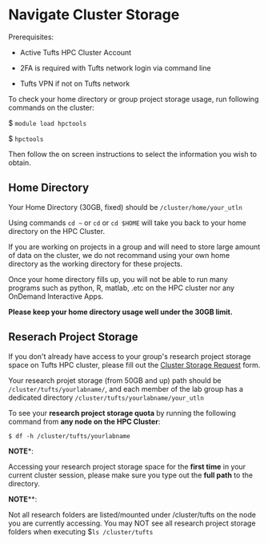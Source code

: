 # Navigate Cluster Storage

Prerequisites:

- Active Tufts HPC Cluster Account

- 2FA is required with Tufts network login via command line

- Tufts VPN if not on Tufts network

  

To check your home directory or group project storage usage, run following commands on the cluster:

$ `module load hpctools`

$ `hpctools`

Then follow the on screen instructions to select the information you wish to obtain.

## Home Directory

Your Home Directory (30GB, fixed) should be `/cluster/home/your_utln`

Using commands `cd ~` or `cd` or `cd $HOME` will take you back to your home directory on the HPC Cluster.

If you are working on projects in a group and will need to store large amount of data on the cluster, we do not recommand using your own home directory as the working directory for these projects.

Once your home directory fills up, you will not be able to run many programs such as python, R, matlab, .etc on the HPC cluster nor any OnDemand Interactive Apps. 

**Please keep your home directory usage well under the 30GB limit.**



## Reserach Project Storage

If you don't already have access to your group's research project storage space on Tufts HPC cluster, please fill out the [Cluster Storage Request](https://tufts.qualtrics.com/jfe/form/SV_5bUmpFT0IXeyEfj) form.

Your research projet storage (from 50GB and up) path should be `/cluster/tufts/yourlabname/`, and each member of the lab group has a dedicated directory `/cluster/tufts/yourlabname/your_utln`

To see your **research project storage quota** by running the following command from **any node on the HPC Cluster**:

`$ df -h /cluster/tufts/yourlabname ` 

**NOTE***: 

Accessing your research project storage space for the __first time__ in your current cluster session, please make sure you type out the **full path** to the directory.

**NOTE****:

Not all research folders are listed/mounted under /cluster/tufts on the node you are currently accessing. You may NOT see all research project storage folders when executing $`ls /cluster/tufts`

